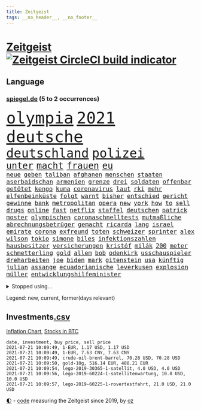 ```yaml
---
title: Zeitgeist
tags: __no_header__, __no_footer__
---
```


# [Zeitgeist](https://oliz.io/zeitgeist/) [![Zeitgeist CircleCI build indicator](https://circleci.com/gh/ooz/zeitgeist.svg?style=shield)](https://circleci.com/gh/ooz/zeitgeist)

## Language

<h3><a href="https://www.spiegel.de" target="_blank">spiegel.de</a> (5 to 2 occurrences)</h3>
<p style="font-family:monospace">
<span style="font-size:32pt"><a href="news_links.html#olympia" class="current">olympia</a></span>
<span style="font-size:32pt"><a href="news_links.html#2021" class="current">2021</a></span>
<span style="font-size:32pt"><a href="news_links.html#deutsche" class="current">deutsche</a></span>
<br>
<span style="font-size:25pt"><a href="news_links.html#deutschland" class="current">deutschland</a></span>
<span style="font-size:25pt"><a href="news_links.html#polizei" class="current">polizei</a></span>
<br>
<span style="font-size:18pt"><a href="news_links.html#unter" class="current">unter</a></span>
<span style="font-size:18pt"><a href="news_links.html#macht" class="current">macht</a></span>
<span style="font-size:18pt"><a href="news_links.html#frauen" class="current">frauen</a></span>
<span style="font-size:18pt"><a href="news_links.html#eu" class="current">eu</a></span>
<br>
<span style="font-size:12pt"><a href="news_links.html#neue" class="current">neue</a></span>
<span style="font-size:12pt"><a href="news_links.html#geben" class="current">geben</a></span>
<span style="font-size:12pt"><a href="news_links.html#taliban" class="current">taliban</a></span>
<span style="font-size:12pt"><a href="news_links.html#afghanen" class="new">afghanen</a></span>
<span style="font-size:12pt"><a href="news_links.html#menschen" class="current">menschen</a></span>
<span style="font-size:12pt"><a href="news_links.html#staaten" class="current">staaten</a></span>
<span style="font-size:12pt"><a href="news_links.html#aserbaidschan" class="current">aserbaidschan</a></span>
<span style="font-size:12pt"><a href="news_links.html#armenien" class="current">armenien</a></span>
<span style="font-size:12pt"><a href="news_links.html#grenze" class="current">grenze</a></span>
<span style="font-size:12pt"><a href="news_links.html#drei" class="current">drei</a></span>
<span style="font-size:12pt"><a href="news_links.html#soldaten" class="current">soldaten</a></span>
<span style="font-size:12pt"><a href="news_links.html#offenbar" class="current">offenbar</a></span>
<span style="font-size:12pt"><a href="news_links.html#getötet" class="current">getötet</a></span>
<span style="font-size:12pt"><a href="news_links.html#kengo" class="new">kengo</a></span>
<span style="font-size:12pt"><a href="news_links.html#kuma" class="new">kuma</a></span>
<span style="font-size:12pt"><a href="news_links.html#coronavirus" class="current">coronavirus</a></span>
<span style="font-size:12pt"><a href="news_links.html#laut" class="current">laut</a></span>
<span style="font-size:12pt"><a href="news_links.html#rki" class="current">rki</a></span>
<span style="font-size:12pt"><a href="news_links.html#mehr" class="current">mehr</a></span>
<span style="font-size:12pt"><a href="news_links.html#elfenbeinküste" class="new">elfenbeinküste</a></span>
<span style="font-size:12pt"><a href="news_links.html#folgt" class="current">folgt</a></span>
<span style="font-size:12pt"><a href="news_links.html#warnt" class="current">warnt</a></span>
<span style="font-size:12pt"><a href="news_links.html#bisher" class="current">bisher</a></span>
<span style="font-size:12pt"><a href="news_links.html#entschied" class="current">entschied</a></span>
<span style="font-size:12pt"><a href="news_links.html#gericht" class="current">gericht</a></span>
<span style="font-size:12pt"><a href="news_links.html#gewinne" class="current">gewinne</a></span>
<span style="font-size:12pt"><a href="news_links.html#bank" class="current">bank</a></span>
<span style="font-size:12pt"><a href="news_links.html#metropolitan" class="new">metropolitan</a></span>
<span style="font-size:12pt"><a href="news_links.html#opera" class="new">opera</a></span>
<span style="font-size:12pt"><a href="news_links.html#new" class="current">new</a></span>
<span style="font-size:12pt"><a href="news_links.html#york" class="current">york</a></span>
<span style="font-size:12pt"><a href="news_links.html#how" class="new">how</a></span>
<span style="font-size:12pt"><a href="news_links.html#to" class="current">to</a></span>
<span style="font-size:12pt"><a href="news_links.html#sell" class="new">sell</a></span>
<span style="font-size:12pt"><a href="news_links.html#drugs" class="current">drugs</a></span>
<span style="font-size:12pt"><a href="news_links.html#online" class="current">online</a></span>
<span style="font-size:12pt"><a href="news_links.html#fast" class="current">fast</a></span>
<span style="font-size:12pt"><a href="news_links.html#netflix" class="current">netflix</a></span>
<span style="font-size:12pt"><a href="news_links.html#staffel" class="current">staffel</a></span>
<span style="font-size:12pt"><a href="news_links.html#deutschen" class="current">deutschen</a></span>
<span style="font-size:12pt"><a href="news_links.html#patrick" class="current">patrick</a></span>
<span style="font-size:12pt"><a href="news_links.html#moster" class="new">moster</a></span>
<span style="font-size:12pt"><a href="news_links.html#olympischen" class="current">olympischen</a></span>
<span style="font-size:12pt"><a href="news_links.html#coronaschnelltests" class="current">coronaschnelltests</a></span>
<span style="font-size:12pt"><a href="news_links.html#mutmaßliche" class="current">mutmaßliche</a></span>
<span style="font-size:12pt"><a href="news_links.html#abrechnungsbetrüger" class="new">abrechnungsbetrüger</a></span>
<span style="font-size:12pt"><a href="news_links.html#gemacht" class="current">gemacht</a></span>
<span style="font-size:12pt"><a href="news_links.html#ricarda" class="new">ricarda</a></span>
<span style="font-size:12pt"><a href="news_links.html#lang" class="current">lang</a></span>
<span style="font-size:12pt"><a href="news_links.html#israel" class="current">israel</a></span>
<span style="font-size:12pt"><a href="news_links.html#emirate" class="current">emirate</a></span>
<span style="font-size:12pt"><a href="news_links.html#corona" class="current">corona</a></span>
<span style="font-size:12pt"><a href="news_links.html#exfreund" class="current">exfreund</a></span>
<span style="font-size:12pt"><a href="news_links.html#toten" class="current">toten</a></span>
<span style="font-size:12pt"><a href="news_links.html#schweizer" class="current">schweizer</a></span>
<span style="font-size:12pt"><a href="news_links.html#sprinter" class="new">sprinter</a></span>
<span style="font-size:12pt"><a href="news_links.html#alex" class="current">alex</a></span>
<span style="font-size:12pt"><a href="news_links.html#wilson" class="current">wilson</a></span>
<span style="font-size:12pt"><a href="news_links.html#tokio" class="current">tokio</a></span>
<span style="font-size:12pt"><a href="news_links.html#simone" class="current">simone</a></span>
<span style="font-size:12pt"><a href="news_links.html#biles" class="current">biles</a></span>
<span style="font-size:12pt"><a href="news_links.html#infektionszahlen" class="current">infektionszahlen</a></span>
<span style="font-size:12pt"><a href="news_links.html#hausbesitzer" class="new">hausbesitzer</a></span>
<span style="font-size:12pt"><a href="news_links.html#versicherungen" class="new">versicherungen</a></span>
<span style="font-size:12pt"><a href="news_links.html#kristóf" class="new">kristóf</a></span>
<span style="font-size:12pt"><a href="news_links.html#milák" class="new">milák</a></span>
<span style="font-size:12pt"><a href="news_links.html#200" class="current">200</a></span>
<span style="font-size:12pt"><a href="news_links.html#meter" class="current">meter</a></span>
<span style="font-size:12pt"><a href="news_links.html#schmetterling" class="new">schmetterling</a></span>
<span style="font-size:12pt"><a href="news_links.html#gold" class="current">gold</a></span>
<span style="font-size:12pt"><a href="news_links.html#allem" class="current">allem</a></span>
<span style="font-size:12pt"><a href="news_links.html#bob" class="current">bob</a></span>
<span style="font-size:12pt"><a href="news_links.html#odenkirk" class="new">odenkirk</a></span>
<span style="font-size:12pt"><a href="news_links.html#usschauspieler" class="current">usschauspieler</a></span>
<span style="font-size:12pt"><a href="news_links.html#dreharbeiten" class="current">dreharbeiten</a></span>
<span style="font-size:12pt"><a href="news_links.html#joe" class="current">joe</a></span>
<span style="font-size:12pt"><a href="news_links.html#biden" class="current">biden</a></span>
<span style="font-size:12pt"><a href="news_links.html#mark" class="current">mark</a></span>
<span style="font-size:12pt"><a href="news_links.html#gitenstein" class="new">gitenstein</a></span>
<span style="font-size:12pt"><a href="news_links.html#usa" class="current">usa</a></span>
<span style="font-size:12pt"><a href="news_links.html#künftig" class="current">künftig</a></span>
<span style="font-size:12pt"><a href="news_links.html#julian" class="current">julian</a></span>
<span style="font-size:12pt"><a href="news_links.html#assange" class="current">assange</a></span>
<span style="font-size:12pt"><a href="news_links.html#ecuadorianische" class="new">ecuadorianische</a></span>
<span style="font-size:12pt"><a href="news_links.html#leverkusen" class="current">leverkusen</a></span>
<span style="font-size:12pt"><a href="news_links.html#explosion" class="current">explosion</a></span>
<span style="font-size:12pt"><a href="news_links.html#müller" class="current">müller</a></span>
<span style="font-size:12pt"><a href="news_links.html#entwicklungshilfeminister" class="new">entwicklungshilfeminister</a></span>
</p>
<details>
<summary>Stopped using...</summary>
<p class="former" style="font-size:12pt">
unentschieden(280) angriffen(279) fallzahlen(279) flaschen(279) profi(279) strand(279) wirklichkeit(279) coronalage(278) material(278) st(278) traurigen(278) versteht(278) zahlreichen(278) diskutieren(277) erholt(277) jemand(277) komplizen(277) löst(277) verschärfen(277) versuch(277) weise(277) breit(276) durchaus(276) euphorie(276) gelegt(276) kompromiss(276) meldete(276) modernen(276) problematisch(276) sinken(276) usaußenminister(276) verklagt(276) verkündet(276) zeuge(276) zuhause(276) 7(275) auskommen(275) bundesweit(275) erleben(275) erntet(275) eugipfel(275) flüchtlingscamp(275) geistliche(275) haftstrafe(275) homosexualität(275) iranische(275) lobt(275) manipuliert(275) menschheit(275) mittelfeldspieler(275) muslime(275) osteuropa(275) uswirtschaft(275) berichte(274) beweisen(274) extremismus(274) führung(274) gefüllt(274) geschlagen(274) islamistischen(274) mai(274) mars(274) personal(274) schlag(274) solle(274) thailand(274) verstöße(274) vorstand(274) 78(273) alternativen(273) andrea(273) anpfiff(273) aufgefordert(273) außenpolitik(273) beschuss(273) bildung(273) gelernt(273) gewaltige(273) geworben(273) ifoindex(273) kieler(273) korrigiert(273) leisten(273) lübcke(273) menschenrechte(273) meuthen(273) rekordmeister(273) saskia(273) streng(273) tieren(273) verschieben(273) vorhaben(273) walter(273) antarktis(272) damaligen(272) dosen(272) dritter(272) entlastet(272) fridays(272) future(272) gestoßen(272) höheren(272) katze(272) kämpfer(272) linie(272) mediziner(272) mitgliedstaaten(272) rechtsextremismus(272) siemens(272) spott(272) stefanie(272) trennt(272) abwehr(271) ausbauen(271) australischer(271) fanden(271) fuß(271) gedenken(271) gehe(271) griffen(271) halt(271) lüge(271) miteinander(271) nachfolgerin(271) party(271) planeten(271) regensburg(271) ruhen(271) schleswigholstein(271) schwangere(271) spanier(271) vermögen(271) 2024(270) autohersteller(270) babys(270) berufen(270) blockieren(270) brown(270) desaster(270) fleisch(270) intensivbetten(270) ließen(270) lügen(270) polizeieinsatz(270) rechtsextremisten(270) sperre(270) trieb(270) verteidiger(270) wirkung(270) zurzeit(270) zuversicht(270) 37(269) 8000(269) auseinandersetzungen(269) gewässern(269) höchst(269) interesse(269) investitionen(269) krank(269) kurve(269) medikament(269) sibirien(269) souverän(269) spanischen(269) stoppt(269) subventionen(269) verstorbene(269) wiederwahl(269) 1980(268) ausstattung(268) bestimmt(268) dokumente(268) drehten(268) elke(268) entschuldigen(268) figur(268) finanziell(268) freunden(268) gesteht(268) gesunde(268) linken(268) präsidentschaftswahlen(268) richtet(268) solidarität(268) spannenden(268) teilnehmer(268) wand(268) werben(268) behandeln(267) bestraft(267) deal(267) dicht(267) dietmar(267) einrichtungen(267) erwägen(267) greta(267) nationale(267) rainer(267) sensation(267) stellten(267) stoppte(267) studenten(267) trennung(267) warnten(267) zwillinge(267) üben(267) abgeriegelt(266) aufgetreten(266) ausweitung(266) autofahrerin(266) bielefeld(266) bremst(266) grundlage(266) infektion(266) irans(266) kochen(266) komisch(266) meinungsfreiheit(266) treiber(266) tötet(266) update(266) verdächtigt(266) verfügung(266) 81(265) audi(265) bildschirm(265) falle(265) freundschaft(265) jemen(265) kämpfe(265) petra(265) rathaus(265) razzien(265) stau(265) streamingdienst(265) verbringen(265) weitergegeben(265) absetzung(264) coronaerkrankung(264) fit(264) linkspartei(264) lothar(264) längere(264) riesige(264) sprengsatz(264) verzicht(264) vorstandschef(264) wieler(264) wären(264) bundesrechnungshof(263) hammer(263) wahlrechtsreform(263) zusammenhalt(263) 13jähriger(262) big(262) ecken(262) hielten(262) leiche(262) potsdam(262) zentralen(262) 11000(261) eukommissionschefin(261) funktionäre(261) selben(261) separatisten(261) unerträglich(261) berufungsgericht(260) frische(260) robin(260) sauerstoff(260) see(260) unterschied(260) unterstützer(260) vergleiche(260) verstoßen(260) womit(260) wunder(260) beinahe(259) matthias(259) pflanzen(259) aktivistin(258) bushido(258) loswerden(258) strenge(258) erfunden(257) fakten(257) gittern(257) gletscher(257) offiziellen(257) schwerverletzte(257) wahre(257) christdemokraten(256) entbehrungen(256) mancher(256) paschinjan(256) verantwortlichen(256) angelegt(255) beiträge(255) franzose(255) gedanken(255) gestoppt(255) mangel(255) mittlerweile(255) ryan(255) abouchaker(254) arafat(254) frauenquote(254) mecklenburgvorpommern(254) norwegens(254) rückzug(254) brutaler(253) erderwärmung(253) mick(253) schumacher(253) sitzung(253) spiegelumfrage(253) strände(253) überraschenden(253) bewusstlos(252) beziehen(252) falscher(252) giuliani(252) green(252) indem(252) iss(252) lasst(252) möchten(252) platzverweis(252) provokation(252) rückstand(252) schonen(252) sozialdemokraten(252) spiegeltitelstory(252) taucht(252) verkehrschaos(252) analysiert(251) müsste(251) nachweis(251) raab(251) spaltet(251) sperrte(251) terrorismus(251) minus(250) männlichen(250) pkw(250) empfängt(249) langeweile(249) meines(249) milliardenhilfen(249) 19jähriger(248) bürgerinnen(248) eingeführt(248) erschießt(248) hausarrest(248) kandidieren(248) kassel(248) philosoph(248) steigern(248) text(248) warfen(248) bewahren(247) justin(247) konferenz(247) regierungschefin(247) rkichef(247) rollt(247) samt(247) singapur(247) mitarbeiterin(246) pushbacks(246) regierungserklärung(246) stellung(246) würzburger(246) ausgeweitet(245) bewusst(245) bundeswehrsoldaten(245) favorit(245) heinrich(245) schülerin(245) sprachen(245) verblüffend(245) vergangen(245) verkürzt(245) fußballwm(244) öffnung(244) herausgefunden(243) ungeklärt(243) angezeigt(242) fortsetzung(242) kern(242) schokolade(242) trauert(242) antrag(241) erwarteten(241) erzbistum(241) folter(241) kanaren(241) landeschef(241) minderjährigen(241) sobald(241) vermeintlich(241) erstickt(240) telegram(240) verheerend(240) akten(239) 2009(238) wandel(238) doping(237) dringt(237) iranischen(237) georg(236) halbiert(236) unionspolitiker(236) freispruch(235) schade(235) schmerz(235) south(235) 40jährige(234) apples(234) gegentor(234) slowakei(234) unterhaltung(234) 2010(233) schritten(233) vermeidet(233) 41jähriger(232) anfühlt(232) bundesnetzagentur(232) erforscht(232) königshaus(232) ladung(232) sogenannten(232) stürmte(232) georgia(231) vorgenommen(231) chemikalien(230) erhöhung(230) flügel(230) impfstoffs(230) rassismusvorwürfe(230) weine(230) virusmutation(229) 6000(228) knacken(228) sperren(228) rückblick(227) verhinderte(227) hongkongs(226) kameraden(226) zentimeter(226) divers(225) krefeld(225) ursprünglich(225) vorletzten(225) wieso(225) coronajahr(224) engen(224) gesellschaftlichen(223) unverzichtbar(223) grüße(222) normalerweise(222) popstars(221) rechtskräftig(221) studios(221) atomabkommen(220) vorsichtig(219) as(218) muslimischen(218) niedrigsten(218) gezwungen(216) vermisster(216) atomdeal(215) flog(215) bist(214) ertrank(214) antony(213) blinken(213) mietendeckel(213) coronafolgen(212) lärm(212) gabriele(211) härteren(211) bertelsmann(210) cdu/csu(210) tolle(210) fabian(209) norwegischer(209) regimes(208) reihen(208) verunglückten(207) entzug(206) hinein(206) warme(206) aktionen(205) bizarre(205) versammelt(205) versteckte(204) ärgern(204) älteste(202) champ(201) mail(201) abgewickelt(200) beschafft(200) showdown(200) zweieinhalb(200) abgeordnetenhaus(199) mahnte(199) kilo(198) monatelanger(197) stopp(197) everest(196) ruhrgebiet(196) coronakosten(195) spannung(195) your(195) abhilfe(193) exuspräsident(193) überforderte(193) 150000(192) bewusstsein(192) ehrt(191) lissabon(191) woelki(191) quält(190) bundesgesundheitsministerium(188) marie(188) ffp2masken(187) grassiert(187) klimaklage(187) ereignet(186) großvater(186) einreisebeschränkungen(185) gerammt(185) virtuelle(184) verhilft(183) impfstofflieferungen(182) urlaubsinsel(182) friends(181) variante(181) dürre(180) polizeiruf(178) überrollt(178) impft(176) berüchtigte(175) außergewöhnlich(174) überholen(174) scheiden(173) neunte(172) polizeibeamte(171) dpa(170) genehmigte(170) strafgerichtshof(168) geheimen(164) generalstaatsanwaltschaft(164) diagnose(163) bestens(161) distanzunterricht(161) backup(160) langzeitherrscher(160) zulauf(160) 750(159) eigentliche(158) pandemiebedingt(157) kritisierten(156) gelöschte(153) nüßlein(153) regierungsbeteiligung(153) affront(152) ehrgeizige(152) unterschriften(152) verringern(152) bekannter(151) total(151) 37jähriger(150) einstufen(150) falschaussagen(150) härtesten(150) produzent(149) reparatur(149) student(149) passagier(148) el(147) hilton(147) sympathien(147) mist(145) entzogen(144) herstellers(144) filmemacherin(143) vorfälle(143) frühwarnsystem(142) iii(142) abberufen(141) capital(141) havarie(141) einfamilienhäuser(140) sicherheitskräften(140) renditen(139) aung(138) benannt(138) kyi(138) militärputsch(138) sommerurlaub(138) suu(138) 53jähriger(137) exportieren(137) streich(136) stärkste(136) ausgebildet(135) grundsätzliche(135) neuss(135) plagen(135) stiefvater(135) unverletzt(135) wetters(135) turbulenzen(134) bahnverkehr(133) kaltfront(133) kannte(133) festen(132) giftige(132) hancock(132) containerschiff(131) gereicht(131) recherche(131) sinkenden(131) ungeahnte(131) worüber(130) zusammenbruch(130) argentiniens(129) beschwert(126) konfliktberaterin(126) marsmission(126) objekte(126) wawrzinek(126) zeichner(126) freigabe(125) gestörten(125) hochschule(125) musikers(123) nachsehen(123) typ(123) bürgerrechtler(122) geschäftsmodell(122) münchener(122) realen(122) tagebuch(122) belohnung(121) gesteckt(121) grundstein(121) übung(121) nachrichtendienste(120) startelf(120) beeindruckt(118) feste(118) kinderbuch(118) 1100(117) obhut(117) russe(117) nikol(116) verlaufen(116) heimische(115) pandemiewelle(115) freizugeben(114) michigan(114) angefahren(113) kürzeren(113) seinerseits(112) ausfuhr(111) kulturkampf(111) cdumann(110) erkenntnis(110) redaktion(110) stabilisiert(110) strecken(110) distanzierten(109) erledigt(109) press(109) gdl(108) homosexueller(108) lokführergewerkschaft(108) pekings(108) zelle(107) lanka(106) sri(106) kings(105) todes(105) untermauert(105) starregisseur(104) unverantwortlich(104) landesarbeitsgericht(103) schafften(103) vettel(103) 59(102) topfavorit(102) dopingtests(101) l(101) schenkt(101) dosb(100) erhob(100) aussprache(98) grundlegende(98) wohnhauses(98) fortschritten(97) niedrige(97) nigerias(97) rennstall(97) teilzeit(97) eigentore(96) pdf(96) sophia(96) lieferte(95) stadtrat(95) usamerikanische(95) charité(94) kürzester(94) angeschlagen(93) anschließende(93) erspart(93) konsumiert(93) bemühen(91) bevorzugen(91) emspiel(91) uskollegen(91) beleuchtung(90) gelitten(90) greenpeace(90) rekordtief(90) wunde(90) überdenken(90) bahnhöfe(89) eier(89) fonds(89) korunde(89) legehennen(89) nachkriegszeit(89) nachschub(89) schädel(89) selbstmordattentäter(89) suezkanal(89) tvexperten(89) aussteiger(88) betrugsvorwürfen(88) ergründen(88) ever(88) genozid(88) given(88) gwyneth(87) havertz(87) kai(87) paltrow(87) wiesenmüller(87) mitspieler(86) tierpark(86) zoff(86) kugeln(85) sozialwohnungen(85) suezkanalbehörde(85) torschütze(85) nordafrika(84) tafel(84) verbringt(84) bosporus(82) durchführen(82) gesundheitsexperte(82) hauch(82) spiegellesern(82) umweltkatastrophe(82) 250(81) junges(81) klimaneutralität(81) kuriere(81) labourpartei(81) nordmazedonien(81) wimbledonsieg(81) überführt(81) aufmerksamen(80) feldpost(80) petry(80) schießtraining(80) unternehmenssteuern(80) zeitnahe(80) anzumerken(79) interessen(79) solide(79) zwischenfall(79) 45000(78) flugzeugs(78) geldhahn(78) homophobie(77) träumte(77) verteilen(77) weltgrößten(77) wähnte(77) außerirdische(76) besitzern(76) dörfern(76) hussein(76) interessiert's(76) vergiftetes(76) aliens(75) umstellung(75) benzema(74) blunt(74) dialog(74) hochschwangere(74) bezweifeln(73) uneins(73) dieselmotor(72) mumie(72) ostdeutschland(72) vinci(72) eiltempo(71) freitagnachmittag(71) gründerinnen(71) kompromittierende(71) krisenland(70) run(70) stromnetzes(70) dei(69) opus(69) ultrakonservativen(69) auflaufen(68) jugendämter(68) olympiaaus(68) reederei(68) riechen(68) systematische(68) vergewaltiger(68) windsors(68) einfrieren(67) ohio(67) wedding(67) wissenschaftlerinnen(67) zerschlug(67) eingebracht(66) klagte(66) lai(66) sanktionsliste(66) usforscher(66) bouffier(65) examen(65) lässig(65) netze(65) straftatbestand(65) unterhauses(65) abwarten(64) intensivmedizin(64) jubel(64) muslim(64) streikt(64) motorrad(63) petition(63) sozialisten(63) almuth(62) erzürnt(62) gegensatz(62) konzentration(62) lizenzen(62) revolutionären(62) schult(62) stritten(62) betriebssystems(61) praktiken(61) square(61) arenen(60) elton(60) label(60) normales(60) prix(60) sarkastischen(60) scarlett(60) vorbehalt(60) betritt(59) erstem(59) forschungsprojekt(59) klimaschutzgesetz(59) konzernen(59) drosseln(58) entweder(58) psychotherapeutin(58) rudy(58) wagt(58) wmdritte(58) bezahlte(57) hinzuweisen(57) rebellen(57) tiraden(57) bestritt(56) allgemeinmediziner(55) ferne(55) führungskräfte(55) giulianis(55) krebserkrankung(55) weltklimarat(55) bafög(54) benötigten(54) rannten(54) badeunfall(53) beisein(53) verfeindeten(53) bildungseinrichtungen(52) elmar(52) hochhauses(52) impftermine(52) rekordzeit(52) umgekommen(52) chinese(51) europapolitiker(51) nähern(51) beispiellose(50) indische(50) küstenstadt(50) sorglosigkeit(50) unglücke(50) aogo(49) bretagne(49) lehmann(49) linien(49) sensible(49) staatlicher(49) vorreiter(49) geknackt(48) romane(48) rückschläge(48) ausgezählt(47) ehrgeizigen(47) klassement(47) nepal(47) gravierenden(46) kaufte(46) ransomware(46) vertrieben(46) einschnitte(45) luftangriff(45) nervig(45) schlauchboot(45) klimaschutzbewegung(44) kostenexplosion(44) versperrt(44) amy(43) billy(43) blatts(43) historikerin(43) picassobild(43) überzahl(43) emteilnahme(42) fünfstündigen(42) geraden(42) hilflos(42) hitlergruß(42) windeln(42) chronologie(41) familienhund(41) festnehmen(41) namibia(41) eigner(40) einsätze(40) hardliner(40) hygienekonzept(40) israelisches(40) übergriffs(40) herzog(39) johansson(39) lokführer(39) unglaublich(39) entmachten(38) hals(38) hindus(38) verursachen(38) vollbremsung(38) fahne(37) parlamentswahlen(37) samuraischwert(37) suppe(37) verbrennerverbot(37) videocall(37) westjordanland(37) bezahlten(36) erreichten(36) karim(36) kugel(36) tornados(36) videoaufnahmen(36) antisemitische(35) dynamik(35) erzielen(35) heimgrandprix(35) nachmelden(35) republik21podcast(35) 52jähriger(34) massensturz(34) profiteure(34) solar(34) zweifachen(34) atomprogramm(33) beschäftigung(33) dänischenhagen(33) geflüchteter(33) körperkult(33) mangelhafter(33) naturschützer(33) schießereien(33) treffern(33) wiederbelebt(33) afdchefs(32) fußballgeschichte(32) hms(32) sapega(32) zeugnisse(32) zikaden(32) özdemir(32) betraf(31) flugzeugträger(31) geschichtsbüchern(31) hamasflagge(31) palästinensischen(31) tausender(31) bekämpften(30) herford(30) nebenjobs(30) supreme(30) ufos(30) alaba(29) duque(29) iván(29) kolumbien(29) terrorverdächtiger(29) verwandeln(29) zurückzahlen(29) angler(28) entgangen(28) fangen(28) tormaschine(28) viermal(28) weitergeleitet(28) überschallflieger(28) eingedrungen(27) fehle(27) juraprüfung(27) marktposition(27) nordostseekanal(27) rammte(27) wettbewerbshüter(27) zusammenarbeiten(27) bergsteigerin(26) muslimen(26) oecd(26) pearl(26) tsang(26) ureinwohner(26) wahlrechtsänderung(26) xpress(26) genderverbot(25) kvitová(25) streiken(25) trudeau(25) usserie(25) dauerhaften(24) eva(24) gendersprache(24) populismus(24) realitätsverweigerung(24) sofja(24) späteren(24) wurm(24) 215(23) annamaria(23) beziffern(23) felder(23) ferchichi(23) gosens(23) kultusminister(23) lebe(23) schusswaffe(23) schwäche(23) 01(22) erschreckt(22) kriegsschiff(22) kurioses(22) olympiapremiere(22) remote(22) bauwirtschaft(21) buchhandels(21) entschärfen(21) lokal(21) martina(21) preiserhöhung(21) schärfe(21) sinovac(21) soweit(21) wetterte(21) asylanträge(20) hörten(20) leichtverletzte(20) linkenabgeordneten(20) mühsam(20) rhein(20) ussanktionen(20) abflauen(19) abstände(19) aggressiver(19) brent(19) euroleague(19) ferngesteuert(19) gefangener(19) maschinenpistole(19) nordseesorte(19) britischem(18) bundespolitiker(18) familienplanung(18) gepflegt(18) hilfskräfte(18) höherer(18) kirchen(18) lupe(18) schultern(18) alliierten(17) bauern(17) kleidung(17) sterbende(17) verdienten(17) flüchtet(16) katalanischen(16) publikumsliebling(16) anführer(15) busquets(15) hessische(15) unmittelbare(15) zehnjähriger(15) drückte(14) ertrinkt(14) jamaika(14) salvadors(14) sek(14) ahnden(13) ausbreiten(13) begrünen(13) beuth(13) chatgruppen(13) leopoldina(13) rechtsstaatlichkeit(13) reiseverbot(13) untätigkeitsverfahren(13) atalay(12) bolt(12) halbfinals(12) kopie(12) optionen(12) pinar(12) radikaler(12) rechtlichen(12) ressentiments(12) sergej(12) schublade(11)
</p>
</details>
<p>Legend: <span class="new">new</span>, <span class="current">current</span>, <span class="former">former(days relevant)</span></p>

## Investments[.csv](investments.csv)

[Inflation Chart](https://inflationchart.com),
[Stocks in BTC](https://stonksinbtc.xyz/)

```
date, investment, buy price, sell price
2021-07-21 10:09:49, 1-EUR, 1.17 USD, 1.17 USD
2021-07-21 10:09:49, 1-EUR, 7.63 CNY, 7.63 CNY
2021-07-21 10:09:49, crude-oil-brent-barrel, 70.28 USD, 70.28 USD
2021-07-21 10:09:50, gold-10g, 516.14 EUR, 488.21 EUR
2021-07-21 10:09:54, lego-2019-30365-1-satellit, 4.0 USD, 4.0 USD
2021-07-21 10:09:56, lego-2019-60224-1-satellitenwartung, 10.0 USD, 10.0 USD
2021-07-21 10:09:57, lego-2019-60225-1-rovertestfahrt, 21.0 USD, 21.0 USD
```

<footer>
<a href="javascript:toggleTheme()" class="nav">🌓</a>
- <a href="https://github.com/ooz/zeitgeist">code</a> measuring the Zeitgeist since 2019, by <a href="https://oliz.io">oz</a>
</footer>
